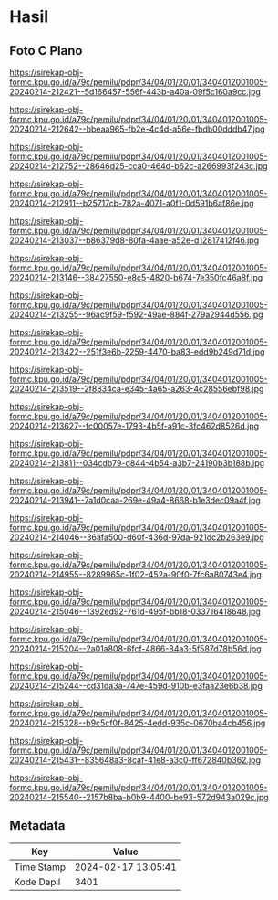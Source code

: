 # Hasil

## Foto C Plano

https://sirekap-obj-formc.kpu.go.id/a79c/pemilu/pdpr/34/04/01/20/01/3404012001005-20240214-212421--5d166457-556f-443b-a40a-09f5c160a9cc.jpg

https://sirekap-obj-formc.kpu.go.id/a79c/pemilu/pdpr/34/04/01/20/01/3404012001005-20240214-212642--bbeaa965-fb2e-4c4d-a56e-fbdb00dddb47.jpg

https://sirekap-obj-formc.kpu.go.id/a79c/pemilu/pdpr/34/04/01/20/01/3404012001005-20240214-212752--28646d25-cca0-464d-b62c-a266993f243c.jpg

https://sirekap-obj-formc.kpu.go.id/a79c/pemilu/pdpr/34/04/01/20/01/3404012001005-20240214-212911--b25717cb-782a-4071-a0f1-0d591b6af86e.jpg

https://sirekap-obj-formc.kpu.go.id/a79c/pemilu/pdpr/34/04/01/20/01/3404012001005-20240214-213037--b86379d8-80fa-4aae-a52e-d12817412f46.jpg

https://sirekap-obj-formc.kpu.go.id/a79c/pemilu/pdpr/34/04/01/20/01/3404012001005-20240214-213146--38427550-e8c5-4820-b674-7e350fc46a8f.jpg

https://sirekap-obj-formc.kpu.go.id/a79c/pemilu/pdpr/34/04/01/20/01/3404012001005-20240214-213255--96ac9f59-f592-49ae-884f-279a2944d556.jpg

https://sirekap-obj-formc.kpu.go.id/a79c/pemilu/pdpr/34/04/01/20/01/3404012001005-20240214-213422--251f3e6b-2259-4470-ba83-edd9b249d71d.jpg

https://sirekap-obj-formc.kpu.go.id/a79c/pemilu/pdpr/34/04/01/20/01/3404012001005-20240214-213519--2f8834ca-e345-4a65-a263-4c28556ebf98.jpg

https://sirekap-obj-formc.kpu.go.id/a79c/pemilu/pdpr/34/04/01/20/01/3404012001005-20240214-213627--fc00057e-1793-4b5f-a91c-3fc462d8526d.jpg

https://sirekap-obj-formc.kpu.go.id/a79c/pemilu/pdpr/34/04/01/20/01/3404012001005-20240214-213811--034cdb79-d844-4b54-a3b7-24190b3b188b.jpg

https://sirekap-obj-formc.kpu.go.id/a79c/pemilu/pdpr/34/04/01/20/01/3404012001005-20240214-213941--7a1d0caa-269e-49a4-8668-b1e3dec09a4f.jpg

https://sirekap-obj-formc.kpu.go.id/a79c/pemilu/pdpr/34/04/01/20/01/3404012001005-20240214-214046--36afa500-d60f-436d-97da-921dc2b263e9.jpg

https://sirekap-obj-formc.kpu.go.id/a79c/pemilu/pdpr/34/04/01/20/01/3404012001005-20240214-214955--8289965c-1f02-452a-90f0-7fc6a80743e4.jpg

https://sirekap-obj-formc.kpu.go.id/a79c/pemilu/pdpr/34/04/01/20/01/3404012001005-20240214-215046--1392ed92-761d-495f-bb18-033716418648.jpg

https://sirekap-obj-formc.kpu.go.id/a79c/pemilu/pdpr/34/04/01/20/01/3404012001005-20240214-215204--2a01a808-6fcf-4866-84a3-5f587d78b56d.jpg

https://sirekap-obj-formc.kpu.go.id/a79c/pemilu/pdpr/34/04/01/20/01/3404012001005-20240214-215244--cd31da3a-747e-459d-910b-e3faa23e6b38.jpg

https://sirekap-obj-formc.kpu.go.id/a79c/pemilu/pdpr/34/04/01/20/01/3404012001005-20240214-215328--b9c5cf0f-8425-4edd-935c-0670ba4cb456.jpg

https://sirekap-obj-formc.kpu.go.id/a79c/pemilu/pdpr/34/04/01/20/01/3404012001005-20240214-215431--835648a3-8caf-41e8-a3c0-ff672840b362.jpg

https://sirekap-obj-formc.kpu.go.id/a79c/pemilu/pdpr/34/04/01/20/01/3404012001005-20240214-215540--2157b8ba-b0b9-4400-be93-572d943a029c.jpg


## Metadata

| Key        | Value               |
| ---------- | ------------------- |
| Time Stamp | 2024-02-17 13:05:41 |
| Kode Dapil | 3401                |



